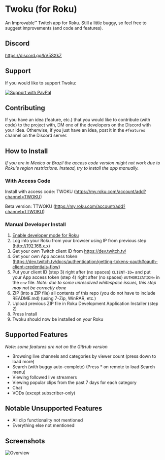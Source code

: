 # Twoku (for Roku)
An Improvable™ Twitch app for Roku. Still a little buggy, so feel free to suggest improvements (and code and features).

## Discord
https://discord.gg/kV5SXkZ

## Support
If you would like to support Twoku:

 [![Support with PayPal](https://www.paypalobjects.com/en_US/i/btn/btn_donateCC_LG.gif)](https://www.paypal.com/cgi-bin/webscr?cmd=_donations&business=YRPQDG5UY26DS&currency_code=CAD&source=url)

## Contributing
If you have an idea (feature, etc.) that you would like to contribute (with code) to the project with, DM one of the developers on the Discord with your idea. Otherwise, if you just have an idea, post it in the ```#features``` channel on the Discord server.

## How to Install
<em>If you are in Mexico or Brazil the access code version might not work due to Roku's region restrictions. Instead, try to install the app manually. </em>
### With Access Code
Install with access code: TWOKU (https://my.roku.com/account/add?channel=TWOKU)

Beta version: TTWOKU (https://my.roku.com/account/add?channel=TTWOKU)

### Manual Developer Install
1. [Enable developer mode for Roku](https://blog.roku.com/developer/developer-setup-guide)
2. Log into your Roku from your browser using IP from previous step (http://192.168.x.x)
3. Get your own Twitch client ID from https://dev.twitch.tv/
4. Get your own App access token (https://dev.twitch.tv/docs/authentication/getting-tokens-oauth#oauth-client-credentials-flow)
5. Put your client ID (step 3) right after (no spaces) ```CLIENT-ID=``` and put your App access token (step 4) right after (no spaces) ```AUTHORIZATION=``` in the ```env``` file. <em>Note: due to some unresolved whitespace issues, this step may not be correctly done</em>
6. ZIP (into a ZIP file) all contents of this repo (you do not have to include README.md) (using 7-Zip, WinRAR, etc.)
7. Upload previous ZIP file in Roku Development Application Installer (step 2)
8. Press Install
9. Twoku should now be installed on your Roku

## Supported Features
<em>Note: some features are not on the GitHub version</em>
* Browsing live channels and categories by viewer count (press down to load more)
* Search (with buggy auto-complete) (Press * on remote to load Search menu)
* Viewing followed live streamers
* Viewing popular clips from the past 7 days for each category
* Chat
* VODs (except subscriber-only)

## Notable Unsupported Features
* All clip functionality not mentioned
* Everything else not mentioned

## Screenshots
![Overview](https://media.discordapp.net/attachments/791115330680389693/803760770931228692/preview.jpg?width=831&height=467)
